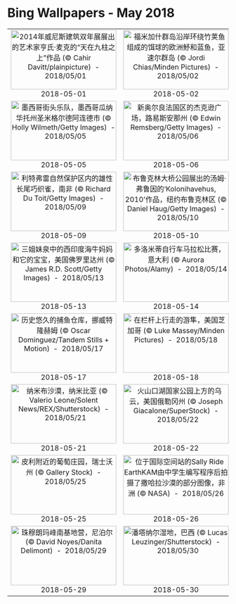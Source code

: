 # Bing Wallpapers - May 2018

| | | | |
|:-------------------------:|:-------------------------:|:-------------------------:|:-------------------------:|
| <a href="https://bing.ee123.net/img/cn/fhd/2018/05/01.jpg" target="_blank"><img src="https://bing.ee123.net/img/cn/fhd/2018/05/01.jpg" width="240" height="135" alt="2014年威尼斯建筑双年展展出的艺术家亨氏·麦克的“天在九柱之上”作品 (© Cahir Davitt/plainpicture)  -  2018/05/01" title="2014年威尼斯建筑双年展展出的艺术家亨氏·麦克的“天在九柱之上”作品 (© Cahir Davitt/plainpicture)  -  2018/05/01"></a><br>2018-05-01<br> | <a href="https://bing.ee123.net/img/cn/fhd/2018/05/02.jpg" target="_blank"><img src="https://bing.ee123.net/img/cn/fhd/2018/05/02.jpg" width="240" height="135" alt="福米加什群岛沿岸环绕竹荚鱼组成的饵球的欧洲魣和蓝鱼，亚速尔群岛 (© Jordi Chias/Minden Pictures)  -  2018/05/02" title="福米加什群岛沿岸环绕竹荚鱼组成的饵球的欧洲魣和蓝鱼，亚速尔群岛 (© Jordi Chias/Minden Pictures)  -  2018/05/02"></a><br>2018-05-02<br> | <a href="https://bing.ee123.net/img/cn/fhd/2018/05/03.jpg" target="_blank"><img src="https://bing.ee123.net/img/cn/fhd/2018/05/03.jpg" width="240" height="135" alt="格雷梅国家公园里挂在树上装饰的邪眼护身符，土耳其卡帕多西亚 (© taratata/Getty Images)  -  2018/05/03" title="格雷梅国家公园里挂在树上装饰的邪眼护身符，土耳其卡帕多西亚 (© taratata/Getty Images)  -  2018/05/03"></a><br>2018-05-03<br> | <a href="https://bing.ee123.net/img/cn/fhd/2018/05/04.jpg" target="_blank"><img src="https://bing.ee123.net/img/cn/fhd/2018/05/04.jpg" width="240" height="135" alt="【北京大学120周年校庆】中国最有声望的学府之一北京大学日落时的鸟瞰图(© Dong Wenjie/Getty Images)  -  2018/05/04" title="【北京大学120周年校庆】中国最有声望的学府之一北京大学日落时的鸟瞰图(© Dong Wenjie/Getty Images)  -  2018/05/04"></a><br>2018-05-04<br> |
| <a href="https://bing.ee123.net/img/cn/fhd/2018/05/05.jpg" target="_blank"><img src="https://bing.ee123.net/img/cn/fhd/2018/05/05.jpg" width="240" height="135" alt="墨西哥街头乐队，墨西哥瓜纳华托州圣米格尔德阿连德市 (© Holly Wilmeth/Getty Images)  -  2018/05/05" title="墨西哥街头乐队，墨西哥瓜纳华托州圣米格尔德阿连德市 (© Holly Wilmeth/Getty Images)  -  2018/05/05"></a><br>2018-05-05<br> | <a href="https://bing.ee123.net/img/cn/fhd/2018/05/06.jpg" target="_blank"><img src="https://bing.ee123.net/img/cn/fhd/2018/05/06.jpg" width="240" height="135" alt="新奥尔良法国区的杰克逊广场，路易斯安那州 (© Edwin Remsberg/Getty Images)  -  2018/05/06" title="新奥尔良法国区的杰克逊广场，路易斯安那州 (© Edwin Remsberg/Getty Images)  -  2018/05/06"></a><br>2018-05-06<br> | <a href="https://bing.ee123.net/img/cn/fhd/2018/05/07.jpg" target="_blank"><img src="https://bing.ee123.net/img/cn/fhd/2018/05/07.jpg" width="240" height="135" alt="西曼兰省的一片湿地，瑞典 (© Hans Strand/Getty Images)  -  2018/05/07" title="西曼兰省的一片湿地，瑞典 (© Hans Strand/Getty Images)  -  2018/05/07"></a><br>2018-05-07<br> | <a href="https://bing.ee123.net/img/cn/fhd/2018/05/08.jpg" target="_blank"><img src="https://bing.ee123.net/img/cn/fhd/2018/05/08.jpg" width="240" height="135" alt="侏罗纪海岸的拉尔沃思湾，英格兰多塞特郡 (© Brian Jannsen/Danita Delimont)  -  2018/05/08" title="侏罗纪海岸的拉尔沃思湾，英格兰多塞特郡 (© Brian Jannsen/Danita Delimont)  -  2018/05/08"></a><br>2018-05-08<br> |
| <a href="https://bing.ee123.net/img/cn/fhd/2018/05/09.jpg" target="_blank"><img src="https://bing.ee123.net/img/cn/fhd/2018/05/09.jpg" width="240" height="135" alt="利特弗雷自然保护区内的雄性长尾巧织雀，南非 (© Richard Du Toit/Getty Images)  -  2018/05/09" title="利特弗雷自然保护区内的雄性长尾巧织雀，南非 (© Richard Du Toit/Getty Images)  -  2018/05/09"></a><br>2018-05-09<br> | <a href="https://bing.ee123.net/img/cn/fhd/2018/05/10.jpg" target="_blank"><img src="https://bing.ee123.net/img/cn/fhd/2018/05/10.jpg" width="240" height="135" alt="布鲁克林大桥公园展出的汤姆·弗鲁因的‘Kolonihavehus, 2010'作品，纽约布鲁克林区 (© Daniel Haug/Getty Images)  -  2018/05/10" title="布鲁克林大桥公园展出的汤姆·弗鲁因的‘Kolonihavehus, 2010'作品，纽约布鲁克林区 (© Daniel Haug/Getty Images)  -  2018/05/10"></a><br>2018-05-10<br> | <a href="https://bing.ee123.net/img/cn/fhd/2018/05/11.jpg" target="_blank"><img src="https://bing.ee123.net/img/cn/fhd/2018/05/11.jpg" width="240" height="135" alt="苏必利尔湖的北岸，美国明尼苏达州 (© Matt Anderson Photography/Getty Images)  -  2018/05/11" title="苏必利尔湖的北岸，美国明尼苏达州 (© Matt Anderson Photography/Getty Images)  -  2018/05/11"></a><br>2018-05-11<br> | <a href="https://bing.ee123.net/img/cn/fhd/2018/05/12.jpg" target="_blank"><img src="https://bing.ee123.net/img/cn/fhd/2018/05/12.jpg" width="240" height="135" alt="蒙特苏马国家野生动物保护区里的雪雁，美国纽约州 (© Gerrit Vyn/Minden Pictures)  -  2018/05/12" title="蒙特苏马国家野生动物保护区里的雪雁，美国纽约州 (© Gerrit Vyn/Minden Pictures)  -  2018/05/12"></a><br>2018-05-12<br> |
| <a href="https://bing.ee123.net/img/cn/fhd/2018/05/13.jpg" target="_blank"><img src="https://bing.ee123.net/img/cn/fhd/2018/05/13.jpg" width="240" height="135" alt="三姐妹泉中的西印度海牛妈妈和它的宝宝，美国佛罗里达州 (© James R.D. Scott/Getty Images)  -  2018/05/13" title="三姐妹泉中的西印度海牛妈妈和它的宝宝，美国佛罗里达州 (© James R.D. Scott/Getty Images)  -  2018/05/13"></a><br>2018-05-13<br> | <a href="https://bing.ee123.net/img/cn/fhd/2018/05/14.jpg" target="_blank"><img src="https://bing.ee123.net/img/cn/fhd/2018/05/14.jpg" width="240" height="135" alt="多洛米蒂自行车马拉松比赛，意大利 (© Aurora Photos/Alamy)  -  2018/05/14" title="多洛米蒂自行车马拉松比赛，意大利 (© Aurora Photos/Alamy)  -  2018/05/14"></a><br>2018-05-14<br> | <a href="https://bing.ee123.net/img/cn/fhd/2018/05/15.jpg" target="_blank"><img src="https://bing.ee123.net/img/cn/fhd/2018/05/15.jpg" width="240" height="135" alt="马拉北部保护区的黄斑岩蹄兔，肯尼亚 (© Jonathan & Angela Scott/Aurora Photos)  -  2018/05/15" title="马拉北部保护区的黄斑岩蹄兔，肯尼亚 (© Jonathan & Angela Scott/Aurora Photos)  -  2018/05/15"></a><br>2018-05-15<br> | <a href="https://bing.ee123.net/img/cn/fhd/2018/05/16.jpg" target="_blank"><img src="https://bing.ee123.net/img/cn/fhd/2018/05/16.jpg" width="240" height="135" alt="蒙茅斯郡田地上的英国橡树，英国威尔士 (© Phil Savoie/Minden Pictures)  -  2018/05/16" title="蒙茅斯郡田地上的英国橡树，英国威尔士 (© Phil Savoie/Minden Pictures)  -  2018/05/16"></a><br>2018-05-16<br> |
| <a href="https://bing.ee123.net/img/cn/fhd/2018/05/17.jpg" target="_blank"><img src="https://bing.ee123.net/img/cn/fhd/2018/05/17.jpg" width="240" height="135" alt="历史悠久的捕鱼仓库，挪威特隆赫姆 (© Oscar Dominguez/Tandem Stills + Motion)  -  2018/05/17" title="历史悠久的捕鱼仓库，挪威特隆赫姆 (© Oscar Dominguez/Tandem Stills + Motion)  -  2018/05/17"></a><br>2018-05-17<br> | <a href="https://bing.ee123.net/img/cn/fhd/2018/05/18.jpg" target="_blank"><img src="https://bing.ee123.net/img/cn/fhd/2018/05/18.jpg" width="240" height="135" alt="在栏杆上行走的游隼，美国芝加哥 (© Luke Massey/Minden Pictures)  -  2018/05/18" title="在栏杆上行走的游隼，美国芝加哥 (© Luke Massey/Minden Pictures)  -  2018/05/18"></a><br>2018-05-18<br> | <a href="https://bing.ee123.net/img/cn/fhd/2018/05/19.jpg" target="_blank"><img src="https://bing.ee123.net/img/cn/fhd/2018/05/19.jpg" width="240" height="135" alt="吉维尼小镇莫奈花园的春天，法国 (© Danita Delimont/Getty Images)  -  2018/05/19" title="吉维尼小镇莫奈花园的春天，法国 (© Danita Delimont/Getty Images)  -  2018/05/19"></a><br>2018-05-19<br> | <a href="https://bing.ee123.net/img/cn/fhd/2018/05/20.jpg" target="_blank"><img src="https://bing.ee123.net/img/cn/fhd/2018/05/20.jpg" width="240" height="135" alt="【520告白日】湖中深情相对的两只水雉，中国九江市(© Jie Zhao/Getty News)  -  2018/05/20" title="【520告白日】湖中深情相对的两只水雉，中国九江市(© Jie Zhao/Getty News)  -  2018/05/20"></a><br>2018-05-20<br> |
| <a href="https://bing.ee123.net/img/cn/fhd/2018/05/21.jpg" target="_blank"><img src="https://bing.ee123.net/img/cn/fhd/2018/05/21.jpg" width="240" height="135" alt="纳米布沙漠，纳米比亚 (© Valerio Leone/Solent News/REX/Shutterstock)  -  2018/05/21" title="纳米布沙漠，纳米比亚 (© Valerio Leone/Solent News/REX/Shutterstock)  -  2018/05/21"></a><br>2018-05-21<br> | <a href="https://bing.ee123.net/img/cn/fhd/2018/05/22.jpg" target="_blank"><img src="https://bing.ee123.net/img/cn/fhd/2018/05/22.jpg" width="240" height="135" alt="火山口湖国家公园上方的乌云，美国俄勒冈州 (© Joseph Giacalone/SuperStock)  -  2018/05/22" title="火山口湖国家公园上方的乌云，美国俄勒冈州 (© Joseph Giacalone/SuperStock)  -  2018/05/22"></a><br>2018-05-22<br> | <a href="https://bing.ee123.net/img/cn/fhd/2018/05/23.jpg" target="_blank"><img src="https://bing.ee123.net/img/cn/fhd/2018/05/23.jpg" width="240" height="135" alt="亚苏尼国家公园里的黄头侧颈龟，厄瓜多尔 (© Pete Oxford/Minden Pictures)  -  2018/05/23" title="亚苏尼国家公园里的黄头侧颈龟，厄瓜多尔 (© Pete Oxford/Minden Pictures)  -  2018/05/23"></a><br>2018-05-23<br> | <a href="https://bing.ee123.net/img/cn/fhd/2018/05/24.jpg" target="_blank"><img src="https://bing.ee123.net/img/cn/fhd/2018/05/24.jpg" width="240" height="135" alt="1883年在建设中的布鲁克林大桥，美国纽约 (© World History Archive/Alamy)  -  2018/05/24" title="1883年在建设中的布鲁克林大桥，美国纽约 (© World History Archive/Alamy)  -  2018/05/24"></a><br>2018-05-24<br> |
| <a href="https://bing.ee123.net/img/cn/fhd/2018/05/25.jpg" target="_blank"><img src="https://bing.ee123.net/img/cn/fhd/2018/05/25.jpg" width="240" height="135" alt="皮利附近的葡萄庄园，瑞士沃州 (© Gallery Stock)  -  2018/05/25" title="皮利附近的葡萄庄园，瑞士沃州 (© Gallery Stock)  -  2018/05/25"></a><br>2018-05-25<br> | <a href="https://bing.ee123.net/img/cn/fhd/2018/05/26.jpg" target="_blank"><img src="https://bing.ee123.net/img/cn/fhd/2018/05/26.jpg" width="240" height="135" alt="位于国际空间站的Sally Ride EarthKAM由中学生编写程序后拍摄了撒哈拉沙漠的部分图像，非洲 (© NASA)  -  2018/05/26" title="位于国际空间站的Sally Ride EarthKAM由中学生编写程序后拍摄了撒哈拉沙漠的部分图像，非洲 (© NASA)  -  2018/05/26"></a><br>2018-05-26<br> | <a href="https://bing.ee123.net/img/cn/fhd/2018/05/27.jpg" target="_blank"><img src="https://bing.ee123.net/img/cn/fhd/2018/05/27.jpg" width="240" height="135" alt="金门大桥，美国旧金山 (© RICOWde/Getty Images)  -  2018/05/27" title="金门大桥，美国旧金山 (© RICOWde/Getty Images)  -  2018/05/27"></a><br>2018-05-27<br> | <a href="https://bing.ee123.net/img/cn/fhd/2018/05/28.jpg" target="_blank"><img src="https://bing.ee123.net/img/cn/fhd/2018/05/28.jpg" width="240" height="135" alt="吉姆·科比特国家公园里的亚洲象，印度 (© Yashpal Rathore/Minden Pictures)  -  2018/05/28" title="吉姆·科比特国家公园里的亚洲象，印度 (© Yashpal Rathore/Minden Pictures)  -  2018/05/28"></a><br>2018-05-28<br> |
| <a href="https://bing.ee123.net/img/cn/fhd/2018/05/29.jpg" target="_blank"><img src="https://bing.ee123.net/img/cn/fhd/2018/05/29.jpg" width="240" height="135" alt="珠穆朗玛峰南基地营，尼泊尔 (© David Noyes/Danita Delimont)  -  2018/05/29" title="珠穆朗玛峰南基地营，尼泊尔 (© David Noyes/Danita Delimont)  -  2018/05/29"></a><br>2018-05-29<br> | <a href="https://bing.ee123.net/img/cn/fhd/2018/05/30.jpg" target="_blank"><img src="https://bing.ee123.net/img/cn/fhd/2018/05/30.jpg" width="240" height="135" alt="潘塔纳尔湿地，巴西 (© Lucas Leuzinger/Shutterstock)  -  2018/05/30" title="潘塔纳尔湿地，巴西 (© Lucas Leuzinger/Shutterstock)  -  2018/05/30"></a><br>2018-05-30<br> | <a href="https://bing.ee123.net/img/cn/fhd/2018/05/31.jpg" target="_blank"><img src="https://bing.ee123.net/img/cn/fhd/2018/05/31.jpg" width="240" height="135" alt="湖边的草地，美国明尼苏达州 (© Jim Brandenburg/Minden Pictures)  -  2018/05/31" title="湖边的草地，美国明尼苏达州 (© Jim Brandenburg/Minden Pictures)  -  2018/05/31"></a><br>2018-05-31<br> |  |
